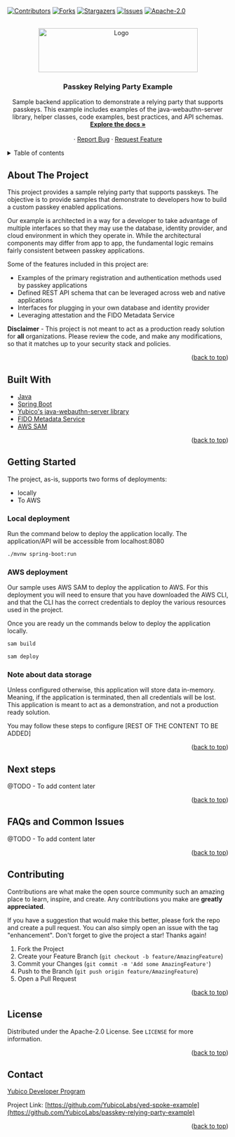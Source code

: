 <div id="top"></div>
<!--
*** Thanks for checking out the Best-README-Template. If you have a suggestion
*** that would make this better, please fork the repo and create a pull request
*** or simply open an issue with the tag "enhancement".
*** Don't forget to give the project a star!
*** Thanks again! Now go create something AMAZING! :D
-->

<!-- PROJECT SHIELDS -->
<!--
*** I'm using markdown "reference style" links for readability.
*** Reference links are enclosed in brackets [ ] instead of parentheses ( ).
*** See the bottom of this document for the declaration of the reference variables
*** for contributors-url, forks-url, etc. This is an optional, concise syntax you may use.
*** https://www.markdownguide.org/basic-syntax/#reference-style-links
-->

[![Contributors][contributors-shield]][contributors-url]
[![Forks][forks-shield]][forks-url]
[![Stargazers][stars-shield]][stars-url]
[![Issues][issues-shield]][issues-url]
[![Apache-2.0][license-shield]][license-url]

<!-- PROJECT LOGO -->
<br />
<div align="center">
  <a href="https://github.com/github_username/repo_name">
    <img src="https://assets.brandfolder.com/q2tsde-8kenzk-4cg1pz/v/8222261/original/Yubico%20Logo%20Big%20(PNG).png" alt="Logo" width="363" height="100">
  </a>

<h3 align="center">Passkey Relying Party Example</h3>

  <p align="center">
    Sample backend application to demonstrate a relying party that supports passkeys. This example includes examples of the java-webauthn-server library, helper classes, code examples, best practices, and API schemas.
    <br />
    <a href="https://github.com/YubicoLabs/passkey-relying-party-example/tree/master#about-the-project"><strong>Explore the docs »</strong></a>
    <br />
    <br />
    ·
    <a href="https://github.com/YubicoLabs/passkey-relying-party-example">Report Bug</a>
    ·
    <a href="https://github.com/YubicoLabs/passkey-relying-party-example">Request Feature</a>
  </p>
</div>

<!-- TABLE OF CONTENTS -->
<details>
  <summary>Table of contents</summary>
  <ol>
    <li>
      <a href="#about-the-project">About The project</a>
    </li>
    <li>
      <a href="#built-with">Built with</a>
    </li>
    <li>
      <a href="#getting-started">Getting started</a>
    </li>
    <li><a href="#next-steps">Next steps</a></li>
    <li><a href="#faqs-and-common-issues">FAQs and common issues</a></li>
    <li><a href="#contributing">Contributing</a></li>
    <li><a href="#license">License</a></li>
    <li><a href="#contact">Contact</a></li>
  </ol>
</details>

<!-- ABOUT THE PROJECT -->

## About The Project

This project provides a sample relying party that supports passkeys. The objective is to provide samples that demonstrate to developers how to build a custom passkey enabled applications.

Our example is architected in a way for a developer to take advantage of multiple interfaces so that they may use the database, identity provider, and cloud environment in which they operate in. While the architectural components may differ from app to app, the fundamental logic remains fairly consistent between passkey applications.

Some of the features included in this project are:

- Examples of the primary registration and authentication methods used by passkey applications
- Defined REST API schema that can be leveraged across web and native applications
- Interfaces for plugging in your own database and identity provider
- Leveraging attestation and the FIDO Metadata Service

<!-- For insight on how to build your own relying party from scratch, please visit Yubico's passkey workshop for step-by-step instructions on how to build the sample shown in this project + more.

@TODO - Uncomment this once we have a repo for our guide
-->

**Disclaimer** - This project is not meant to act as a production ready solution for **all** organizations. Please review the code, and make any modifications, so that it matches up to your security stack and policies.

<p align="right">(<a href="#top">back to top</a>)</p>

## Built With

- [Java](<https://en.wikipedia.org/wiki/Java_(programming_language)>)
- [Spring Boot](https://spring.io/projects/spring-boot)
- [Yubico's java-webauthn-server library](https://github.com/Yubico/java-webauthn-server)
- [FIDO Metadata Service](https://fidoalliance.org/metadata/)
- [AWS SAM](https://aws.amazon.com/serverless/sam/)

<p align="right">(<a href="#top">back to top</a>)</p>

## Getting Started

The project, as-is, supports two forms of deployments:

- locally
- To AWS

### Local deployment

Run the command below to deploy the application locally. The application/API will be accessible from localhost:8080

```bash
./mvnw spring-boot:run
```

### AWS deployment

Our sample uses AWS SAM to deploy the application to AWS. For this deployment you will need to ensure that you have downloaded the AWS CLI, and that the CLI has the correct credentials to deploy the various resources used in the project.

Once you are ready un the commands below to deploy the application locally.

```bash
sam build

sam deploy
```

### Note about data storage

Unless configured otherwise, this application will store data in-memory. Meaning, if the application is terminated, then all credentials will be lost. This application is meant to act as a demonstration, and not a production ready solution.

You may follow these steps to configure [REST OF THE CONTENT TO BE ADDED] <!-- Add additional blurb here for the different examples we are going to highlight, and to the workshop for creating your own data store -->

<p align="right">(<a href="#top">back to top</a>)</p>

## Next steps

@TODO - To add content later

<p align="right">(<a href="#top">back to top</a>)</p>

## FAQs and Common Issues

@TODO - To add content later

<p align="right">(<a href="#top">back to top</a>)</p>

## Contributing

Contributions are what make the open source community such an amazing place to learn, inspire, and create. Any contributions you make are **greatly appreciated**.

If you have a suggestion that would make this better, please fork the repo and create a pull request. You can also simply open an issue with the tag "enhancement".
Don't forget to give the project a star! Thanks again!

1. Fork the Project
2. Create your Feature Branch (`git checkout -b feature/AmazingFeature`)
3. Commit your Changes (`git commit -m 'Add some AmazingFeature'`)
4. Push to the Branch (`git push origin feature/AmazingFeature`)
5. Open a Pull Request

<p align="right">(<a href="#top">back to top</a>)</p>

<!-- LICENSE -->

## License

Distributed under the Apache-2.0 License. See `LICENSE` for more information.

<p align="right">(<a href="#top">back to top</a>)</p>

<!-- CONTACT -->

## Contact

[Yubico Developer Program](https://developers.yubico.com/)

Project Link: [https://github.com/YubicoLabs/yed-spoke-example](https://github.com/YubicoLabs/passkey-relying-party-example)

<p align="right">(<a href="#top">back to top</a>)</p>

<!-- MARKDOWN LINKS & IMAGES -->
<!-- https://www.markdownguide.org/basic-syntax/#reference-style-links -->

[contributors-shield]: https://img.shields.io/github/contributors/YubicoLabs/passkey-relying-party-example.svg?style=for-the-badge
[contributors-url]: https://github.com/YubicoLabs/passkey-relying-party-example/graphs/contributors
[forks-shield]: https://img.shields.io/github/forks/YubicoLabs/passkey-relying-party-example.svg?style=for-the-badge
[forks-url]: https://github.com/YubicoLabs/passkey-relying-party-example/network/members
[stars-shield]: https://img.shields.io/github/stars/YubicoLabs/passkey-relying-party-example.svg?style=for-the-badge
[stars-url]: https://github.com/YubicoLabs/passkey-relying-party-example/stargazers
[issues-shield]: https://img.shields.io/github/issues/YubicoLabs/passkey-relying-party-example.svg?style=for-the-badge
[issues-url]: https://github.com/YubicoLabs/passkey-relying-party-example/issues
[license-shield]: https://img.shields.io/github/license/YubicoLabs/passkey-relying-party-example.svg?style=for-the-badge
[license-url]: https://github.com/YubicoLabs/passkey-relying-party-example/blob/master/LICENSE
